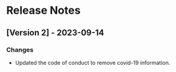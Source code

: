 # Release Notes

## [Version 2] - 2023-09-14

### Changes

- Updated the code of conduct to remove covid-19 information.
